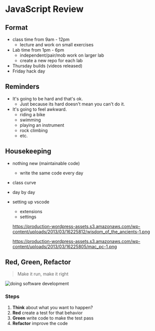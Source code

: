 # JavaScript Review

## Format

- class time from 9am - 12pm
  - lecture and work on small exercises
- Lab time from 1pm - 6pm
  - independent/pair/mob work on larger lab
  - create a new repo for each lab
- Thursday builds (videos released)
- Friday hack day

## Reminders

- It's going to be hard and that's ok.
  - Just because its hard doesn't mean you can't do it.
- It's going to feel awkward.
  - riding a bike
  - swimming
  - playing an instrument
  - rock climbing
  - etc.

## Housekeeping

- nothing new (maintainable code)
  - write the same code every day
- class curve
- day by day
- setting up vscode
  - extensions
  - settings

  https://production-wordpress-assets.s3.amazonaws.com/wp-content/uploads/2013/03/16225812/wisdom_of_the_ancients-1.png

  https://production-wordpress-assets.s3.amazonaws.com/wp-content/uploads/2013/03/16225805/mac_pc-1.png

## Red, Green, Refactor

> Make it run, make it right

![doing software development](https://alchemycodelab.s3.us-west-2.amazonaws.com/doingSoftwareDevelopment.jpg)

### Steps

1. **Think** about what you want to happen?
2. **Red** create a test for that behavior
3. **Green** write code to make the test pass
4. **Refactor** improve the code

